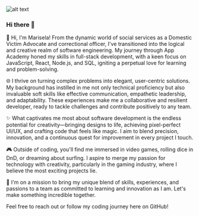 ![alt text](https://www.canva.com/design/DAF__Spq5uE/Nl-_3BappHScezlMsyVI4g/view?utm_content=DAF__Spq5uE&utm_campaign=designshare&utm_medium=link&utm_source=editor)
### Hi there 👋

👋 Hi, I'm Marisela! From the dynamic world of social services as a Domestic Victim Advocate and correctional officer, I've transitioned into the logical and creative realm of software engineering. My journey through App Academy honed my skills in full-stack development, with a keen focus on JavaScript, React, Node.js, and SQL, igniting a perpetual love for learning and problem-solving.

🌐 I thrive on turning complex problems into elegant, user-centric solutions. My background has instilled in me not only technical proficiency but also invaluable soft skills like effective communication, empathetic leadership, and adaptability. These experiences make me a collaborative and resilient developer, ready to tackle challenges and contribute positively to any team.

✨ What captivates me most about software development is the endless potential for creativity—bringing designs to life, achieving pixel-perfect UI/UX, and crafting code that feels like magic. I aim to blend precision, innovation, and a continuous quest for improvement in every project I touch.

🎮 Outside of coding, you'll find me immersed in video games, rolling dice in DnD, or dreaming about surfing. I aspire to merge my passion for technology with creativity, particularly in the gaming industry, where I believe the most exciting projects lie.

🤝 I'm on a mission to bring my unique blend of skills, experiences, and passions to a team as committed to learning and innovation as I am. Let's make something incredible together.

Feel free to reach out or follow my coding journey here on GitHub!



<!--
**Mar1g0m3z/Mar1g0m3z** is a ✨ _special_ ✨ repository because its `README.md` (this file) appears on your GitHub profile.

Here are some ideas to get you started:

- 🔭 I’m currently working on ...
- 🌱 I’m currently learning ...
- 👯 I’m looking to collaborate on ...
- 🤔 I’m looking for help with ...
- 💬 Ask me about ...
- 📫 How to reach me: ...
- 😄 Pronouns: ...
- ⚡ Fun fact: ...
-->

